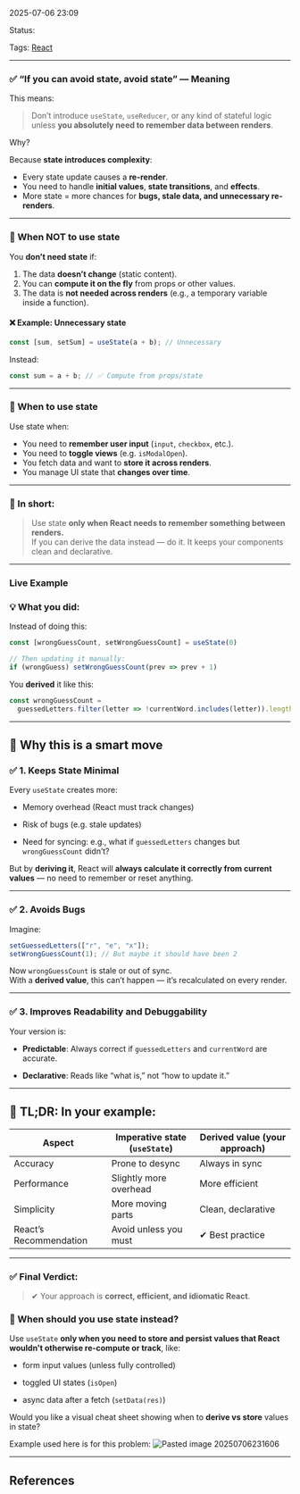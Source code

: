 
2025-07-06 23:09

Status:

Tags: [React](../../../3%20-%20Tags/React.md)

---
### ✅ **“If you can avoid state, avoid state” — Meaning**

This means:

> Don’t introduce `useState`, `useReducer`, or any kind of stateful logic unless **you absolutely need to remember data between renders**.

Why?

Because **state introduces complexity**:  
- Every state update causes a **re-render**.
- You need to handle **initial values**, **state transitions**, and **effects**.
- More state = more chances for **bugs, stale data, and unnecessary re-renders**.

---

### 🎯 When NOT to use state
You **don’t need state** if:
1. The data **doesn’t change** (static content).
2. You can **compute it on the fly** from props or other values.
3. The data is **not needed across renders** (e.g., a temporary variable inside a function).

#### ❌ Example: Unnecessary state
```jsx
const [sum, setSum] = useState(a + b); // Unnecessary
```

Instead:
```jsx
const sum = a + b; // ✅ Compute from props/state
```

---

### 🧠 When to use state
Use state when:
- You need to **remember user input** (`input`, `checkbox`, etc.).
- You need to **toggle views** (e.g. `isModalOpen`).
- You fetch data and want to **store it across renders**.
- You manage UI state that **changes over time**.

---

### 📌 In short:
> Use state **only when React needs to remember something between renders.**  
> If you can derive the data instead — do it. It keeps your components clean and declarative.


---
### Live Example

### 💡 What you did:

Instead of doing this:

```jsx
const [wrongGuessCount, setWrongGuessCount] = useState(0)

// Then updating it manually:
if (wrongGuess) setWrongGuessCount(prev => prev + 1)
```

You **derived** it like this:

```jsx
const wrongGuessCount = 
  guessedLetters.filter(letter => !currentWord.includes(letter)).length
```

---

## 🧠 Why this is a smart move

### ✅ 1. **Keeps State Minimal**

Every `useState` creates more:

- Memory overhead (React must track changes)
    
- Risk of bugs (e.g. stale updates)
    
- Need for syncing: e.g., what if `guessedLetters` changes but `wrongGuessCount` didn’t?
    

But by **deriving it**, React will **always calculate it correctly from current values** — no need to remember or reset anything.

---

### ✅ 2. **Avoids Bugs**

Imagine:

```js
setGuessedLetters(["r", "e", "x"]);
setWrongGuessCount(1); // But maybe it should have been 2
```

Now `wrongGuessCount` is stale or out of sync.  
With a **derived value**, this can’t happen — it’s recalculated on every render.

---

### ✅ 3. **Improves Readability and Debuggability**

Your version is:

- **Predictable**: Always correct if `guessedLetters` and `currentWord` are accurate.
    
- **Declarative**: Reads like “what is,” not “how to update it.”
    

---

## 🚀 TL;DR: In your example:

|Aspect|Imperative state (`useState`)|Derived value (your approach)|
|---|---|---|
|Accuracy|Prone to desync|Always in sync|
|Performance|Slightly more overhead|More efficient|
|Simplicity|More moving parts|Clean, declarative|
|React’s Recommendation|Avoid unless you must|✔ Best practice|

---

### ✅ Final Verdict:

> ✔ Your approach is **correct, efficient, and idiomatic React**.

### 🔁 When should you use state instead?

Use `useState` **only when you need to store and persist values that React wouldn't otherwise re-compute or track**, like:

- form input values (unless fully controlled)
    
- toggled UI states (`isOpen`)
    
- async data after a fetch (`setData(res)`)
    

Would you like a visual cheat sheet showing when to **derive vs store** values in state?

Example used here is for this problem:
![Pasted image 20250706231606](../../../2%20-%20Source%20Material/Media%20and%20other%20files/Pasted%20image%2020250706231606.png) 



---
## References
